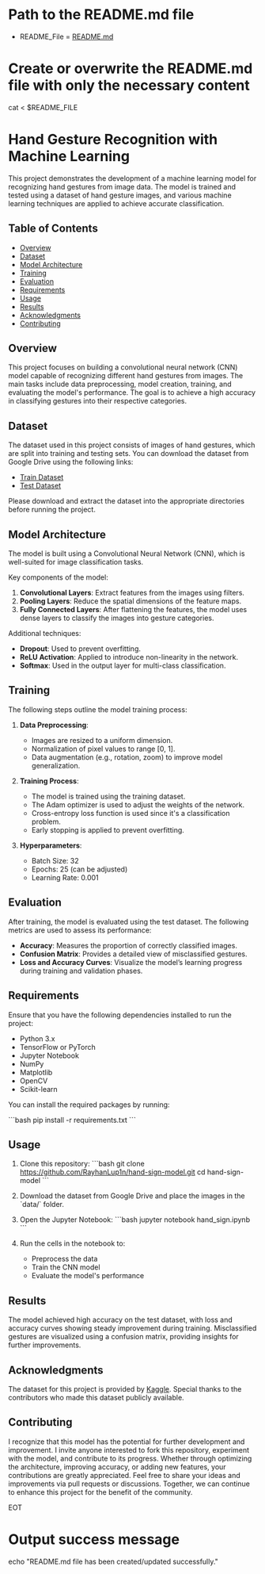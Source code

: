 # Path to the README.md file
- README_File = [README.md](https://github.com/RayhanLup1n/hand-sign-model/blob/main/README.md)

# Create or overwrite the README.md file with only the necessary content
cat <<EOT > $README_FILE
# Hand Gesture Recognition with Machine Learning

This project demonstrates the development of a machine learning model for recognizing hand gestures from image data. The model is trained and tested using a dataset of hand gesture images, and various machine learning techniques are applied to achieve accurate classification.

## Table of Contents
- [Overview](#overview)
- [Dataset](#dataset)
- [Model Architecture](#model-architecture)
- [Training](#training)
- [Evaluation](#evaluation)
- [Requirements](#requirements)
- [Usage](#usage)
- [Results](#results)
- [Acknowledgments](#acknowledgments)
- [Contributing](#contributing)

## Overview
This project focuses on building a convolutional neural network (CNN) model capable of recognizing different hand gestures from images. The main tasks include data preprocessing, model creation, training, and evaluating the model's performance. The goal is to achieve a high accuracy in classifying gestures into their respective categories.

## Dataset
The dataset used in this project consists of images of hand gestures, which are split into training and testing sets. You can download the dataset from Google Drive using the following links:

- [Train Dataset](https://drive.google.com/drive/folders/1volmvyVVMTCvo7zjHy2g8gKpTbut1k69?usp=drive_link)
- [Test Dataset](https://drive.google.com/drive/folders/14IzZxDnqGZK8sfNFTHbgiTma-Sb1fq1-?usp=sharing)

Please download and extract the dataset into the appropriate directories before running the project.

## Model Architecture
The model is built using a Convolutional Neural Network (CNN), which is well-suited for image classification tasks.

Key components of the model:
1. **Convolutional Layers**: Extract features from the images using filters.
2. **Pooling Layers**: Reduce the spatial dimensions of the feature maps.
3. **Fully Connected Layers**: After flattening the features, the model uses dense layers to classify the images into gesture categories.

Additional techniques:
- **Dropout**: Used to prevent overfitting.
- **ReLU Activation**: Applied to introduce non-linearity in the network.
- **Softmax**: Used in the output layer for multi-class classification.

## Training
The following steps outline the model training process:
1. **Data Preprocessing**: 
   - Images are resized to a uniform dimension.
   - Normalization of pixel values to range [0, 1].
   - Data augmentation (e.g., rotation, zoom) to improve model generalization.
   
2. **Training Process**:
   - The model is trained using the training dataset.
   - The Adam optimizer is used to adjust the weights of the network.
   - Cross-entropy loss function is used since it's a classification problem.
   - Early stopping is applied to prevent overfitting.

3. **Hyperparameters**:
   - Batch Size: 32
   - Epochs: 25 (can be adjusted)
   - Learning Rate: 0.001

## Evaluation
After training, the model is evaluated using the test dataset. The following metrics are used to assess its performance:

- **Accuracy**: Measures the proportion of correctly classified images.
- **Confusion Matrix**: Provides a detailed view of misclassified gestures.
- **Loss and Accuracy Curves**: Visualize the model’s learning progress during training and validation phases.

## Requirements
Ensure that you have the following dependencies installed to run the project:

- Python 3.x
- TensorFlow or PyTorch
- Jupyter Notebook
- NumPy
- Matplotlib
- OpenCV
- Scikit-learn

You can install the required packages by running:

\`\`\`bash
pip install -r requirements.txt
\`\`\`

## Usage
1. Clone this repository:
   \`\`\`bash
   git clone https://github.com/RayhanLup1n/hand-sign-model.git
   cd hand-sign-model
   \`\`\`

2. Download the dataset from Google Drive and place the images in the \`data/\` folder.

3. Open the Jupyter Notebook:
   \`\`\`bash
   jupyter notebook hand_sign.ipynb
   \`\`\`

4. Run the cells in the notebook to:
   - Preprocess the data
   - Train the CNN model
   - Evaluate the model's performance

## Results
The model achieved high accuracy on the test dataset, with loss and accuracy curves showing steady improvement during training. Misclassified gestures are visualized using a confusion matrix, providing insights for further improvements.

## Acknowledgments
The dataset for this project is provided by [Kaggle](https://www.kaggle.com/datasets/ash2703/handsignimages). Special thanks to the contributors who made this dataset publicly available.

## Contributing
I recognize that this model has the potential for further development and improvement. I invite anyone interested to fork this repository, experiment with the model, and contribute to its progress. Whether through optimizing the architecture, improving accuracy, or adding new features, your contributions are greatly appreciated. Feel free to share your ideas and improvements via pull requests or discussions. Together, we can continue to enhance this project for the benefit of the community.

EOT

# Output success message
echo "README.md file has been created/updated successfully."
